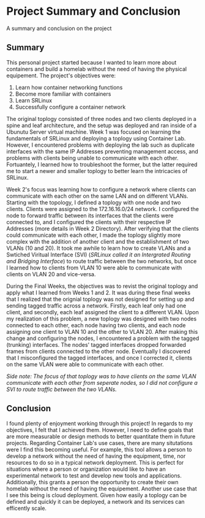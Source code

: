 # Project Summary and Conclusion #
A summary and conclusion on the project

## Summary ##
This personal project started because I wanted to learn more about containers and build a homelab without the need of having the physical equipement. The project's objectives were: 
1) Learn how container networking functions
2) Become more familiar with containers
3) Learn SRLinux
4) Successfully configure a container network

The original toplogy consisted of three nodes and two clients deployed in a spine and leaf architecture, and the setup was deployed and ran inside of a Ubunutu Server virtual machine. Week 1 was focused on learning the fundamentals of SRLinux and deploying a toplogy using Container Lab. However, I encountered problems with deploying the lab such as duplicate interfaces with the same IP Addresses preventing management access, and problems with clients being unable to communicate with each other. Fortuantely, I learned how to troubleshoot the former, but the latter required me to start a newer and smaller toplogy to better learn the intricacies of SRLinux. 

Week 2's focus was learning how to configure a network where clients can communicate with each other on the same LAN and on different VLANs. Starting with the topology, I defined a toplogy with one node and two clients. Clients were assigned to the 172.16.16.0/24 network. I configured the node to forward traffic between its interfaces that the clients were connected to, and I configured the clients with their respective IP Addresses (more details in Week 2 Directory). After verifying that the clients could communicate with each other, I made the toplogy slightly more complex with the addition of another client and the establishment of two VLANs (10 and 20). It took me awhile to learn how to create VLANs and a Swtiched Viritual Interface (SVI) (*SRLinux called it an Intergrated Routing and Bridging Interface*) to route traffic between the two networks, but once I learned how to clients from VLAN 10 were able to communicate with clients on VLAN 20 and vice-versa.

During the Final Weeks, the objectives was to revist the original toplogy and apply what I learned from Weeks 1 and 2. It was during these final weeks that I realized that the orignial toplogy was not designed for setting up and sending tagged traffic across a network. Firstly, each leaf only had one client, and secondly, each leaf assigned the client to a different VLAN. Upon my realization of this problem, a new toplogy was designed with two nodes connected to each other, each node having two clients, and each node assigning one client to VLAN 10 and the other to VLAN 20. After making this change and configuring the nodes, I encountered a problem with the tagged (trunking) interfaces. The nodes' tagged interfaces dropped forwarded frames from clients connected to the other node. Eventually I discovered that I misconfigured the tagged interfaces, and once I corrected it, clients on the same VLAN were able to communicate with each other. 

*Side note: The focus of that toplogy was to have clients on the same VLAN communicate with each other from seperate nodes, so I did not configure a SVI to route traffic between the two VLANs.*

## Conclusion ##
I found plenty of enjoyment working through this project! In regards to my objectives, I felt that I achieved them. However, I need to define goals that are more measurable or design methods to better quantitate them in future projects. Regarding Container Lab's use cases, there are many situtations were I find this becoming useful. For example, this tool allows a person to develop a network without the need of having the equipment, time, nor resources to do so in a typical network deployment. This is perfect for situations where a person or organization would like to have an experimental network to test and develop new tools and applications. Additionally, this grants a person the opportunity to create their own homelab without the need of having the equipement. Another use case that I see this being is cloud deployment. Given how easily a toplogy can be defined and quickly it can be deployed, a network and its services can efficently scale. 

